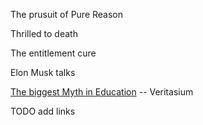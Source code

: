 The prusuit of Pure Reason

Thrilled to death

The entitlement cure

Elon Musk talks

[The biggest Myth in Education](https://www.youtube.com/watch?v=rhgwIhB58PA) -- Veritasium

TODO add links